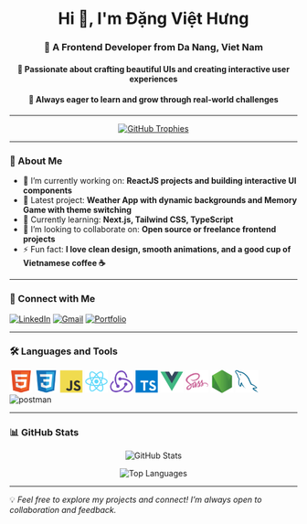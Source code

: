 <h1 align="center">Hi 👋, I'm Đặng Việt Hưng</h1>
<h3 align="center">🚀 A Frontend Developer from Da Nang, Viet Nam</h3>
<h4 align="center">🎯 Passionate about crafting beautiful UIs and creating interactive user experiences</h4>
<h4 align="center">🌱 Always eager to learn and grow through real-world challenges</h4>

---

<p align="center">
  <a href="https://github.com/hungdang48">
    <img src="https://github-profile-trophy.vercel.app/?username=hungdang48&theme=onedark&no-frame=true&margin-w=10" alt="GitHub Trophies" />
  </a>
</p>

---

### 💬 About Me

- 🌱 I’m currently working on: **ReactJS projects and building interactive UI components**
- 🔭 Latest project: **Weather App with dynamic backgrounds and Memory Game with theme switching**
- 🧠 Currently learning: **Next.js, Tailwind CSS, TypeScript**
- 👯 I’m looking to collaborate on: **Open source or freelance frontend projects**
- ⚡ Fun fact: **I love clean design, smooth animations, and a good cup of Vietnamese coffee ☕**

---

### 🤝 Connect with Me

<p align="left">
  <a href="https://www.linkedin.com/in/hung-dang48/" target="_blank"><img src="https://img.shields.io/badge/LinkedIn-blue?logo=linkedin&style=for-the-badge" alt="LinkedIn" /></a>
  <a href="mailto:hungdang.dev@gmail.com"><img src="https://img.shields.io/badge/Gmail-red?logo=gmail&style=for-the-badge" alt="Gmail" /></a>
  <a href="https://viet-hung-portfolio.vercel.app/" target="_blank"><img src="https://img.shields.io/badge/Portfolio-000?logo=githubpages&style=for-the-badge&logoColor=white" alt="Portfolio" /></a>
</p>

---

### 🛠️ Languages and Tools

<p align="left">
  <img src="https://raw.githubusercontent.com/devicons/devicon/master/icons/html5/html5-original.svg" alt="html5" width="40" height="40"/>
  <img src="https://raw.githubusercontent.com/devicons/devicon/master/icons/css3/css3-original.svg" alt="css3" width="40" height="40"/>
  <img src="https://raw.githubusercontent.com/devicons/devicon/master/icons/javascript/javascript-original.svg" alt="javascript" width="40" height="40"/>
  <img src="https://raw.githubusercontent.com/devicons/devicon/master/icons/react/react-original.svg" alt="react" width="40" height="40"/>
  <img src="https://raw.githubusercontent.com/devicons/devicon/master/icons/redux/redux-original.svg" alt="redux" width="40" height="40"/>
  <img src="https://raw.githubusercontent.com/devicons/devicon/master/icons/typescript/typescript-original.svg" alt="typescript" width="40" height="40"/>
  <img src="https://raw.githubusercontent.com/devicons/devicon/master/icons/vuejs/vuejs-original.svg" alt="vuejs" width="40" height="40"/>
  <img src="https://raw.githubusercontent.com/devicons/devicon/master/icons/sass/sass-original.svg" alt="sass" width="40" height="40"/>
  <img src="https://raw.githubusercontent.com/devicons/devicon/master/icons/nodejs/nodejs-original.svg" alt="nodejs" width="40" height="40"/>
  <img src="https://raw.githubusercontent.com/devicons/devicon/master/icons/mysql/mysql-original.svg" alt="mysql" width="40" height="40"/>
  <img src="https://www.vectorlogo.zone/logos/getpostman/getpostman-icon.svg" alt="postman" width="40" height="40"/>
</p>

---

### 📊 GitHub Stats

<p align="center">
  <img src="https://github-readme-stats.vercel.app/api?username=hungdang48&show_icons=true&theme=tokyonight" alt="GitHub Stats" />
</p>

<p align="center">
  <img src="https://github-readme-stats.vercel.app/api/top-langs/?username=hungdang48&layout=compact&theme=tokyonight" alt="Top Languages" />
</p>

---

💡 *Feel free to explore my projects and connect! I’m always open to collaboration and feedback.*
